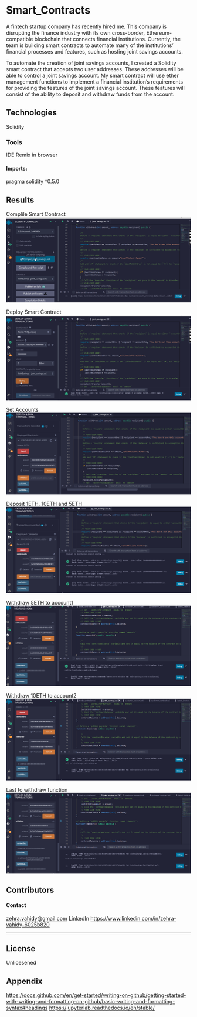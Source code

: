 # Smart_Contracts
A fintech startup company has recently hired me. This company is disrupting the finance industry with its own cross-border, Ethereum-compatible blockchain that connects financial institutions. Currently, the team is building smart contracts to automate many of the institutions’ financial processes and features, such as hosting joint savings accounts.

To automate the creation of joint savings accounts, I created a Solidity smart contract that accepts two user addresses. These addresses will be able to control a joint savings account. My smart contract will use ether management functions to implement a financial institution’s requirements for providing the features of the joint savings account. These features will consist of the ability to deposit and withdraw funds from the account.

## Technologies
Solidity 

### Tools
IDE Remix in browser


#### Imports:
pragma solidity ^0.5.0


## Results
Complile Smart Contract
![](https://github.com/zvahidy/Smart_Contracts/blob/main/Execution_Results/compile_joint_savings.gif)

Deploy Smart Contract 
![](https://github.com/zvahidy/Smart_Contracts/blob/main/Execution_Results/deploy_joint_savings.gif)

Set Accounts 
![](https://github.com/zvahidy/Smart_Contracts/blob/main/Execution_Results/set_accounts.png)

Deposit 1ETH, 10ETH and 5ETH 
![](https://github.com/zvahidy/Smart_Contracts/blob/main/Execution_Results/send_transaction_1_2_3.png)

Withdraw 5ETH to account1
![](https://github.com/zvahidy/Smart_Contracts/blob/main/Execution_Results/withdraw_5ETH.png)

Withdraw 10ETH to account2
![](https://github.com/zvahidy/Smart_Contracts/blob/main/Execution_Results/withdraw_10ETH.png)

Last to withdraw function 
![](https://github.com/zvahidy/Smart_Contracts/blob/main/Execution_Results/Last_withdrawal.png)

## Contributors

#### Contact
zehra.vahidy@gmail.com
LinkedIn https://www.linkedin.com/in/zehra-vahidy-6025b820

---

## License

Unlicesened

## Appendix
https://docs.github.com/en/get-started/writing-on-github/getting-started-with-writing-and-formatting-on-github/basic-writing-and-formatting-syntax#headings
https://jupyterlab.readthedocs.io/en/stable/
